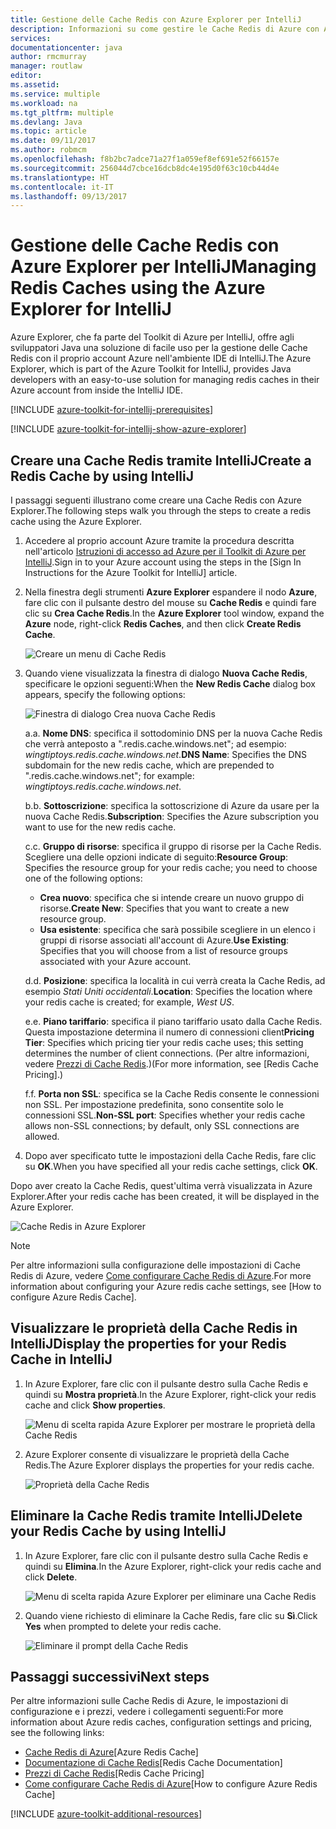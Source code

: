 ```yaml
---
title: Gestione delle Cache Redis con Azure Explorer per IntelliJ
description: Informazioni su come gestire le Cache Redis di Azure con Azure Explorer per IntelliJ.
services: 
documentationcenter: java
author: rmcmurray
manager: routlaw
editor: 
ms.assetid: 
ms.service: multiple
ms.workload: na
ms.tgt_pltfrm: multiple
ms.devlang: Java
ms.topic: article
ms.date: 09/11/2017
ms.author: robmcm
ms.openlocfilehash: f8b2bc7adce71a27f1a059ef8ef691e52f66157e
ms.sourcegitcommit: 256044d7cbce16dcb8dc4e195d0f63c10cb44d4e
ms.translationtype: HT
ms.contentlocale: it-IT
ms.lasthandoff: 09/13/2017
---
```

# <a name="managing-redis-caches-using-the-azure-explorer-for-intellij"></a><span data-ttu-id="a12a5-103">Gestione delle Cache Redis con Azure Explorer per IntelliJ</span><span class="sxs-lookup"><span data-stu-id="a12a5-103">Managing Redis Caches using the Azure Explorer for IntelliJ</span></span>

<span data-ttu-id="a12a5-104">Azure Explorer, che fa parte del Toolkit di Azure per IntelliJ, offre agli sviluppatori Java una soluzione di facile uso per la gestione delle Cache Redis con il proprio account Azure nell'ambiente IDE di IntelliJ.</span><span class="sxs-lookup"><span data-stu-id="a12a5-104">The Azure Explorer, which is part of the Azure Toolkit for IntelliJ, provides Java developers with an easy-to-use solution for managing redis caches in their Azure account from inside the IntelliJ IDE.</span></span>

[!INCLUDE [azure-toolkit-for-intellij-prerequisites](../includes/azure-toolkit-for-intellij-prerequisites.md)]

[!INCLUDE [azure-toolkit-for-intellij-show-azure-explorer](../includes/azure-toolkit-for-intellij-show-azure-explorer.md)]

## <a name="create-a-redis-cache-by-using-intellij"></a><span data-ttu-id="a12a5-105">Creare una Cache Redis tramite IntelliJ</span><span class="sxs-lookup"><span data-stu-id="a12a5-105">Create a Redis Cache by using IntelliJ</span></span>

<span data-ttu-id="a12a5-106">I passaggi seguenti illustrano come creare una Cache Redis con Azure Explorer.</span><span class="sxs-lookup"><span data-stu-id="a12a5-106">The following steps walk you through the steps to create a redis cache using the Azure Explorer.</span></span>

1. <span data-ttu-id="a12a5-107">Accedere al proprio account Azure tramite la procedura descritta nell'articolo [Istruzioni di accesso ad Azure per il Toolkit di Azure per IntelliJ].</span><span class="sxs-lookup"><span data-stu-id="a12a5-107">Sign in to your Azure account using the steps in the [Sign In Instructions for the Azure Toolkit for IntelliJ] article.</span></span>

1. <span data-ttu-id="a12a5-108">Nella finestra degli strumenti **Azure Explorer** espandere il nodo **Azure**, fare clic con il pulsante destro del mouse su **Cache Redis** e quindi fare clic su **Crea Cache Redis**.</span><span class="sxs-lookup"><span data-stu-id="a12a5-108">In the **Azure Explorer** tool window, expand the **Azure** node, right-click **Redis Caches**, and then click **Create Redis Cache**.</span></span>

   ![Creare un menu di Cache Redis][CR01]

1. <span data-ttu-id="a12a5-110">Quando viene visualizzata la finestra di dialogo **Nuova Cache Redis**, specificare le opzioni seguenti:</span><span class="sxs-lookup"><span data-stu-id="a12a5-110">When the **New Redis Cache** dialog box appears, specify the following options:</span></span>

   ![Finestra di dialogo Crea nuova Cache Redis][CR02]

   <span data-ttu-id="a12a5-112">a.</span><span class="sxs-lookup"><span data-stu-id="a12a5-112">a.</span></span> <span data-ttu-id="a12a5-113">**Nome DNS**: specifica il sottodominio DNS per la nuova Cache Redis che verrà anteposto a ".redis.cache.windows.net"; ad esempio: *wingtiptoys.redis.cache.windows.net*.</span><span class="sxs-lookup"><span data-stu-id="a12a5-113">**DNS Name**: Specifies the DNS subdomain for the new redis cache, which are prepended to ".redis.cache.windows.net"; for example: *wingtiptoys.redis.cache.windows.net*.</span></span>

   <span data-ttu-id="a12a5-114">b.</span><span class="sxs-lookup"><span data-stu-id="a12a5-114">b.</span></span> <span data-ttu-id="a12a5-115">**Sottoscrizione**: specifica la sottoscrizione di Azure da usare per la nuova Cache Redis.</span><span class="sxs-lookup"><span data-stu-id="a12a5-115">**Subscription**: Specifies the Azure subscription you want to use for the new redis cache.</span></span>

   <span data-ttu-id="a12a5-116">c.</span><span class="sxs-lookup"><span data-stu-id="a12a5-116">c.</span></span> <span data-ttu-id="a12a5-117">**Gruppo di risorse**: specifica il gruppo di risorse per la Cache Redis. Scegliere una delle opzioni indicate di seguito:</span><span class="sxs-lookup"><span data-stu-id="a12a5-117">**Resource Group**: Specifies the resource group for your redis cache; you need to choose one of the following options:</span></span> 
      * <span data-ttu-id="a12a5-118">**Crea nuovo**: specifica che si intende creare un nuovo gruppo di risorse.</span><span class="sxs-lookup"><span data-stu-id="a12a5-118">**Create New**: Specifies that you want to create a new resource group.</span></span> 
      * <span data-ttu-id="a12a5-119">**Usa esistente**: specifica che sarà possibile scegliere in un elenco i gruppi di risorse associati all'account di Azure.</span><span class="sxs-lookup"><span data-stu-id="a12a5-119">**Use Existing**: Specifies that you will choose from a list of resource groups associated with your Azure account.</span></span> 

   <span data-ttu-id="a12a5-120">d.</span><span class="sxs-lookup"><span data-stu-id="a12a5-120">d.</span></span> <span data-ttu-id="a12a5-121">**Posizione**: specifica la località in cui verrà creata la Cache Redis, ad esempio *Stati Uniti occidentali*.</span><span class="sxs-lookup"><span data-stu-id="a12a5-121">**Location**: Specifies the location where your redis cache is created; for example, *West US*.</span></span>

   <span data-ttu-id="a12a5-122">e.</span><span class="sxs-lookup"><span data-stu-id="a12a5-122">e.</span></span> <span data-ttu-id="a12a5-123">**Piano tariffario**: specifica il piano tariffario usato dalla Cache Redis. Questa impostazione determina il numero di connessioni client</span><span class="sxs-lookup"><span data-stu-id="a12a5-123">**Pricing Tier**: Specifies which pricing tier your redis cache uses; this setting determines the number of client connections.</span></span> <span data-ttu-id="a12a5-124">(Per altre informazioni, vedere [Prezzi di Cache Redis].)</span><span class="sxs-lookup"><span data-stu-id="a12a5-124">(For more information, see [Redis Cache Pricing].)</span></span>

   <span data-ttu-id="a12a5-125">f.</span><span class="sxs-lookup"><span data-stu-id="a12a5-125">f.</span></span> <span data-ttu-id="a12a5-126">**Porta non SSL**: specifica se la Cache Redis consente le connessioni non SSL. Per impostazione predefinita, sono consentite solo le connessioni SSL.</span><span class="sxs-lookup"><span data-stu-id="a12a5-126">**Non-SSL port**: Specifies whether your redis cache allows non-SSL connections; by default, only SSL connections are allowed.</span></span>

1. <span data-ttu-id="a12a5-127">Dopo aver specificato tutte le impostazioni della Cache Redis, fare clic su **OK**.</span><span class="sxs-lookup"><span data-stu-id="a12a5-127">When you have specified all your redis cache settings, click **OK**.</span></span>

<span data-ttu-id="a12a5-128">Dopo aver creato la Cache Redis, quest'ultima verrà visualizzata in Azure Explorer.</span><span class="sxs-lookup"><span data-stu-id="a12a5-128">After your redis cache has been created, it will be displayed in the Azure Explorer.</span></span>

   ![Cache Redis in Azure Explorer][CR03]

> [!NOTE]
>
> <span data-ttu-id="a12a5-130">Per altre informazioni sulla configurazione delle impostazioni di Cache Redis di Azure, vedere [Come configurare Cache Redis di Azure].</span><span class="sxs-lookup"><span data-stu-id="a12a5-130">For more information about configuring your Azure redis cache settings, see [How to configure Azure Redis Cache].</span></span>
>

## <a name="display-the-properties-for-your-redis-cache-in-intellij"></a><span data-ttu-id="a12a5-131">Visualizzare le proprietà della Cache Redis in IntelliJ</span><span class="sxs-lookup"><span data-stu-id="a12a5-131">Display the properties for your Redis Cache in IntelliJ</span></span>

1. <span data-ttu-id="a12a5-132">In Azure Explorer, fare clic con il pulsante destro sulla Cache Redis e quindi su **Mostra proprietà**.</span><span class="sxs-lookup"><span data-stu-id="a12a5-132">In the Azure Explorer, right-click your redis cache and click **Show properties**.</span></span>

   ![Menu di scelta rapida Azure Explorer per mostrare le proprietà della Cache Redis][SP01]

1. <span data-ttu-id="a12a5-134">Azure Explorer consente di visualizzare le proprietà della Cache Redis.</span><span class="sxs-lookup"><span data-stu-id="a12a5-134">The Azure Explorer displays the properties for your redis cache.</span></span>

   ![Proprietà della Cache Redis][SP02]

## <a name="delete-your-redis-cache-by-using-intellij"></a><span data-ttu-id="a12a5-136">Eliminare la Cache Redis tramite IntelliJ</span><span class="sxs-lookup"><span data-stu-id="a12a5-136">Delete your Redis Cache by using IntelliJ</span></span>

1. <span data-ttu-id="a12a5-137">In Azure Explorer, fare clic con il pulsante destro sulla Cache Redis e quindi su **Elimina**.</span><span class="sxs-lookup"><span data-stu-id="a12a5-137">In the Azure Explorer, right-click your redis cache and click **Delete**.</span></span>

   ![Menu di scelta rapida Azure Explorer per eliminare una Cache Redis][DE01]

1. <span data-ttu-id="a12a5-139">Quando viene richiesto di eliminare la Cache Redis, fare clic su **Sì**.</span><span class="sxs-lookup"><span data-stu-id="a12a5-139">Click **Yes** when prompted to delete your redis cache.</span></span>

   ![Eliminare il prompt della Cache Redis][DE02]

## <a name="next-steps"></a><span data-ttu-id="a12a5-141">Passaggi successivi</span><span class="sxs-lookup"><span data-stu-id="a12a5-141">Next steps</span></span>

<span data-ttu-id="a12a5-142">Per altre informazioni sulle Cache Redis di Azure, le impostazioni di configurazione e i prezzi, vedere i collegamenti seguenti:</span><span class="sxs-lookup"><span data-stu-id="a12a5-142">For more information about Azure redis caches, configuration settings and pricing, see the following links:</span></span>

* <span data-ttu-id="a12a5-143">[Cache Redis di Azure]</span><span class="sxs-lookup"><span data-stu-id="a12a5-143">[Azure Redis Cache]</span></span>
* <span data-ttu-id="a12a5-144">[Documentazione di Cache Redis]</span><span class="sxs-lookup"><span data-stu-id="a12a5-144">[Redis Cache Documentation]</span></span>
* <span data-ttu-id="a12a5-145">[Prezzi di Cache Redis]</span><span class="sxs-lookup"><span data-stu-id="a12a5-145">[Redis Cache Pricing]</span></span>
* <span data-ttu-id="a12a5-146">[Come configurare Cache Redis di Azure]</span><span class="sxs-lookup"><span data-stu-id="a12a5-146">[How to configure Azure Redis Cache]</span></span>

[!INCLUDE [azure-toolkit-additional-resources](../includes/azure-toolkit-additional-resources.md)]

<!-- URL List -->

[Prezzi di Cache Redis]: https://azure.microsoft.com/pricing/details/cache/
[Cache Redis di Azure]: https://azure.microsoft.com/services/cache/
[Documentazione di Cache Redis]: /azure/redis-cache
[Come configurare Cache Redis di Azure]: /azure/redis-cache/cache-configure
[Istruzioni di accesso ad Azure per il Toolkit di Azure per IntelliJ]: ./azure-toolkit-for-intellij-sign-in-instructions.md

<!-- IMG List -->

[CR01]: media/azure-toolkit-for-intellij-managing-redis-caches-using-azure-explorer/CR01.png
[CR02]: media/azure-toolkit-for-intellij-managing-redis-caches-using-azure-explorer/CR02.png
[CR03]: media/azure-toolkit-for-intellij-managing-redis-caches-using-azure-explorer/CR03.png

[SP01]: media/azure-toolkit-for-intellij-managing-redis-caches-using-azure-explorer/SP01.png
[SP02]: media/azure-toolkit-for-intellij-managing-redis-caches-using-azure-explorer/SP02.png

[DE01]: media/azure-toolkit-for-intellij-managing-redis-caches-using-azure-explorer/DE01.png
[DE02]: media/azure-toolkit-for-intellij-managing-redis-caches-using-azure-explorer/DE02.png

